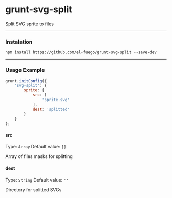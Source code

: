 # grunt-svg-split
Split SVG sprite to files

___
### Instalation

```shell
npm install https://github.com/el-fuego/grunt-svg-split --save-dev
```

___
### Usage Example

```js
grunt.initConfig({
    'svg-split': {
        sprite: {
            src: [
                'sprite.svg'
            ],
            dest: 'splitted'
        }
    }
};
```

#### src
Type: `Array`
Default value: `[]`

Array of files masks for splitting


#### dest
Type: `String`
Default value: `''`

Directory for splitted SVGs
